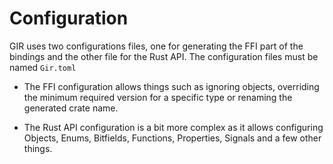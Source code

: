 # Configuration

GIR uses two configurations files, one for generating the FFI part of the
bindings and the other file for the Rust API. The configuration files must be
named `Gir.toml`

-   The FFI configuration allows things such as ignoring objects, overriding the
    minimum required version for a specific type or renaming the generated crate
    name.

-   The Rust API configuration is a bit more complex as it allows configuring
    Objects, Enums, Bitfields, Functions, Properties, Signals and a few other
    things.
